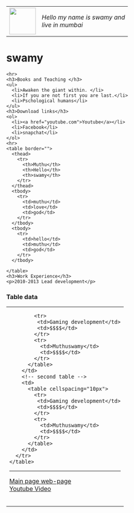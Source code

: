 <!DOCTYPE html>
<html lang="en" dir="ltr">

<head>
  <meta charset="utf-8">
  
</head>
  <title>broken</title>

<body>

  <div class="first-class">
    <table cellspacing="10">
      <td><img src="https://preview.redd.it/nue07kadycv71.jpg?width=640&crop=smart&auto=webp&s=460b13be510b5876448ed20fce7624709655e7ef"
         width="70" alt=""></td>
         <td>  <p><em>Hello my name is swamy and <br>
           live in mumbai</em></p></td>
    </table>
    <h1> swamy</h1>


    <hr>
    <h3>Books and Teaching </h3>
    <ul>
      <li>Awaken the giant within. </li>
      <li>If you are not first you are last.</li>
      <li>Pschological humans</li>
    </ul>
    <h3>Download links</h3>
    <ol>
      <li><a href="youtube.com">Youtube</a></li>
      <li>Facebook</li>
      <li>snapchat</li>
    </ol>
    <hr>
    <table border="">
      <thead>
        <tr>
          <th>Muthu</th>
          <th>Hello</th>
          <th>swamy</th>
        </tr>
      </thead>
      <tbody>
        <tr>
          <td>muthu</td>
          <td>love</td>
          <td>god</td>
        </tr>
      </tbody>
      <tbody>
        <tr>
          <td>hello</td>
          <td>muthu</td>
          <td>god</td>
        </tr>
      </tbody>

    </table>
    <h3>Work Experience</h3>
    <p>2010-2013 Lead development</p>
  </div>
  <tr>
    <!-- skills developemtn -->
      <h3>Table data</h3>
    <table cellspacing="5px">
      <tr>
        <!-- first table  -->
        <td>
          <table cellspacing="10px">

            <tr>
             <td>Gaming development</td>
             <td>$$$$</td>
            </tr>
            <tr>
              <td>Muthuswamy</td>
              <td>$$$$</td>
            </tr>
          </table>
        </td>
        <!-- second table -->
        <td>
          <table cellspacing="10px">
            <tr>
             <td>Gaming development</td>
             <td>$$$$</td>
            </tr>
            <tr>
              <td>Muthuswamy</td>
              <td>$$$$</td>
            </tr>
          </table>
        </td>
      </tr>
    </table>



  <hr>
  <a href="swamy.html">Main page web-page</a> <br>
  <a href="https://youtu.be/RDKuzH_B-4Y">Youtube Video</a>
</body>

</html>
